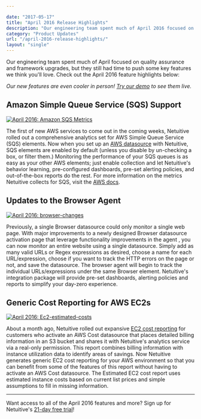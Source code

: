 ```yaml
---

date: "2017-05-17"
title: "April 2016 Release Highlights"
description: "Our engineering team spent much of April 2016 focused on quality assurance and framework upgrades, but they still pushed some features we think you’ll love."
category: "Product Updates"
url: "/april-2016-release-highlights/"
layout: "single"
---
```



Our engineering team spent much of April focused on quality assurance and framework upgrades, but they still had time to push some key features we think you'll love. Check out the April 2016 feature highlights below:

*Our new features are even cooler in person! [Try our demo](https://www.metricly.com/signup) to see them live.*

Amazon Simple Queue Service (SQS) Support
-----------------------------------------

[![April 2016: Amazon SQS Metrics](https://www.metricly.com/wp-content/uploads/2016/05/april-rnh-sqs-1024x470.png)](https://www.metricly.com/wp-content/uploads/2016/05/april-rnh-sqs.png)

The first of new AWS services to come out in the coming weeks, Netuitive rolled out a comprehensive analytics set for AWS Simple Queue Service (SQS) elements. Now when you set up an [AWS datasource](https://help.netuitive.com/Content/Misc/Datasources/AWS/new_aws_datasource.htm) with Netuitive, SQS elements are enabled by default (unless you disable by un-checking a box, or filter them.) Monitoring the performance of your SQS queues is as easy as your other AWS elements; just enable collection and let Netuitive's behavior learning, pre-configured dashboards, pre-set alerting policies, and out-of-the-box reports do the rest. For more information on the metrics Netuitive collects for SQS, visit the [AWS docs](https://help.netuitive.com/Content/Misc/Datasources/AWS/new_aws_datasource.htm#amazon_metrics).

Updates to the Browser Agent
----------------------------

[![April 2016: browser-changes](https://www.metricly.com/wp-content/uploads/2016/05/april-rnh-browser-changes-1024x335.png)](https://www.metricly.com/wp-content/uploads/2016/05/april-rnh-browser-changes.png)

Previously, a single Browser datasource could only monitor a single web page. With major improvements to a newly designed Browser datasource activation page that leverage functionality improvements in the agent , you can now monitor an entire website using a single datasource. Simply add as many valid URLs or Regex expressions as desired, choose a name for each URL/expression, choose if you want to track the HTTP errors on the page or not, and save the datasource. The browser agent will begin to track the individual URLs/expressions under the same Browser element. Netuitive's integration package will provide pre-set dashboards, alerting policies and reports to simplify your day-zero experience.

Generic Cost Reporting for AWS EC2s
-----------------------------------

[![April 2016: Ec2-estimated-costs](https://www.metricly.com/wp-content/uploads/2016/05/april-rnh-ec2-estimated-costs-1024x588.png)](https://www.metricly.com/wp-content/uploads/2016/05/april-rnh-ec2-estimated-costs.png)

About a month ago, Netuitive rolled out expansive [EC2 cost reporting](https://help.netuitive.com/Content/Reports/ec2_cost_report.htm) for customers who activate an AWS Cost datasource that places detailed billing information in an S3 bucket and shares it with Netuitive's analytics service via a real-only permission. This report combines billing information with instance utilization data to identify areas of savings. Now Netuitive generates generic EC2 cost reporting for your AWS environment so that you can benefit from some of the features of this report without having to activate an AWS Cost datasource. The Estimated EC2 cost report uses estimated instance costs based on current list prices and simple assumptions to fill in missing information.

* * * * *

Want access to all of the April 2016 features and more? Sign up for Netuitive's [21-day free trial](https://www.metricly.com/signup)!
